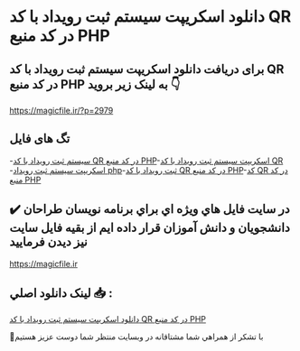 # دانلود اسکریپت سیستم ثبت رویداد با کد QR در کد منبع PHP

## برای دریافت دانلود اسکریپت سیستم ثبت رویداد با کد QR در کد منبع PHP به لینک زیر بروید 👇

https://magicfile.ir/?p=2979

## تگ های فایل

-[سیستم ثبت رویداد با کد QR در کد منبع PHP](https://magicfile.ir/product/%d8%a7%d8%b3%da%a9%d8%b1%db%8c%d9%be%d8%aa-%d8%b3%db%8c%d8%b3%d8%aa%d9%85-%d8%ab%d8%a8%d8%aa-%d8%b1%d9%88%db%8c%d8%af%d8%a7%d8%af-%d8%a8%d8%a7-%da%a9%d8%af-qr-%d8%af%d8%b1-%da%a9%d8%af-%d9%85%d9%86%d8%a8%d8%b9php/)-[اسکریپت سیستم ثبت رویداد با کد QR ](https://magicfile.ir/product/%d8%a7%d8%b3%da%a9%d8%b1%db%8c%d9%be%d8%aa-%d8%b3%db%8c%d8%b3%d8%aa%d9%85-%d8%ab%d8%a8%d8%aa-%d8%b1%d9%88%db%8c%d8%af%d8%a7%d8%af-%d8%a8%d8%a7-%da%a9%d8%af-qr-%d8%af%d8%b1-%da%a9%d8%af-%d9%85%d9%86%d8%a8%d8%b9php/)-[اسکریپت سیستم ثبت رویداد php](https://magicfile.ir/product/%d8%a7%d8%b3%da%a9%d8%b1%db%8c%d9%be%d8%aa-%d8%b3%db%8c%d8%b3%d8%aa%d9%85-%d8%ab%d8%a8%d8%aa-%d8%b1%d9%88%db%8c%d8%af%d8%a7%d8%af-%d8%a8%d8%a7-%da%a9%d8%af-qr-%d8%af%d8%b1-%da%a9%d8%af-%d9%85%d9%86%d8%a8%d8%b9php/)-[ثبت رویداد با کد QR در کد منبع PHP](https://magicfile.ir/product/%d8%a7%d8%b3%da%a9%d8%b1%db%8c%d9%be%d8%aa-%d8%b3%db%8c%d8%b3%d8%aa%d9%85-%d8%ab%d8%a8%d8%aa-%d8%b1%d9%88%db%8c%d8%af%d8%a7%d8%af-%d8%a8%d8%a7-%da%a9%d8%af-qr-%d8%af%d8%b1-%da%a9%d8%af-%d9%85%d9%86%d8%a8%d8%b9php/)-[کد QR در کد منبع PHP](https://magicfile.ir/product/%d8%a7%d8%b3%da%a9%d8%b1%db%8c%d9%be%d8%aa-%d8%b3%db%8c%d8%b3%d8%aa%d9%85-%d8%ab%d8%a8%d8%aa-%d8%b1%d9%88%db%8c%d8%af%d8%a7%d8%af-%d8%a8%d8%a7-%da%a9%d8%af-qr-%d8%af%d8%b1-%da%a9%d8%af-%d9%85%d9%86%d8%a8%d8%b9php/)

## ✔️ در سايت فايل هاي ويژه اي براي برنامه نويسان طراحان دانشجويان و دانش آموزان قرار داده ايم از بقيه فايل سايت نيز ديدن فرماييد

https://magicfile.ir


## لينک دانلود اصلي 📥 :

[دانلود اسکریپت سیستم ثبت رویداد با کد QR در کد منبع PHP](https://magicfile.ir/product/%d8%a7%d8%b3%da%a9%d8%b1%db%8c%d9%be%d8%aa-%d8%b3%db%8c%d8%b3%d8%aa%d9%85-%d8%ab%d8%a8%d8%aa-%d8%b1%d9%88%db%8c%d8%af%d8%a7%d8%af-%d8%a8%d8%a7-%da%a9%d8%af-qr-%d8%af%d8%b1-%da%a9%d8%af-%d9%85%d9%86%d8%a8%d8%b9php/) 


🙏با تشکر از همراهي شما مشتاقانه در وبسایت منتظر شما دوست عزیز هستیم

